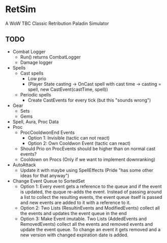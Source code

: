 # RetSim
A WoW TBC Classic Retribution Paladin Simulator
## TODO
* Combat Logger 
  * Run() returns CombatLogger
  * Damage logger
* Spells
  * Cast spells
    * Low prio
    * (Player State casting -> OnCast spell with cast time -> casting = spell, new CastEvent(castTime, spell))
  * Periodic spells
    * Create CastEvents for every tick (but this "sounds wrong")
* Gear 
  * Sets
  * Gems
* Spell, Aura, Proc Data 
* Proc
  * ProcCooldwonEnd Events 
    * Option 1: Invisible (tactic can not react)
    * Option 2: Own Cooldwon Event (tactic can react)
  * Should Prio on ProcEvents should be higher than on normal cast events?
  * Cooldown on Procs (Only if we want to implement downranking)
* AutoAttack
  * Update it with maybe using SpellEffects (Pride "has some other ideas for that anyway")
* Change Event Queue to SortedSet
  * Option 1: Every event gets a reference to the queue and if the event is updated, the quque re-adds the event. 
Instead of passing around a list to collect the resulting events, the event queue itself is passed and new events are added to it with a reference to it.
  * Option 2: Two Lists (ResultinEvents and ModifiedEvents) collect all the events and updates the event queue in the end
  * Option 3: Make Event imutable. Two Lists (AddedEvents and RemovedEvents) collect all the events and removed events and update the event queue. To change an event it gets removed and a new version with changed expiration date is added.